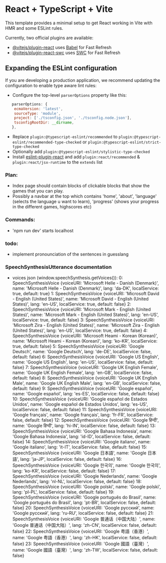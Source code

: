 # React + TypeScript + Vite

This template provides a minimal setup to get React working in Vite with HMR and some ESLint rules.

Currently, two official plugins are available:

- [@vitejs/plugin-react](https://github.com/vitejs/vite-plugin-react/blob/main/packages/plugin-react/README.md) uses [Babel](https://babeljs.io/) for Fast Refresh
- [@vitejs/plugin-react-swc](https://github.com/vitejs/vite-plugin-react-swc) uses [SWC](https://swc.rs/) for Fast Refresh

## Expanding the ESLint configuration

If you are developing a production application, we recommend updating the configuration to enable type aware lint rules:

- Configure the top-level `parserOptions` property like this:

```js
   parserOptions: {
    ecmaVersion: 'latest',
    sourceType: 'module',
    project: ['./tsconfig.json', './tsconfig.node.json'],
    tsconfigRootDir: __dirname,
   },
```

- Replace `plugin:@typescript-eslint/recommended` to `plugin:@typescript-eslint/recommended-type-checked` or `plugin:@typescript-eslint/strict-type-checked`
- Optionally add `plugin:@typescript-eslint/stylistic-type-checked`
- Install [eslint-plugin-react](https://github.com/jsx-eslint/eslint-plugin-react) and add `plugin:react/recommended` & `plugin:react/jsx-runtime` to the `extends` list

### Plan:

- Index page should contain blocks of clickable blocks that show the games that you can play.
- Possibly a navbar at the top which contains 'home', 'about', 'language' (selects the language u want to learn), 'progress' (shows your progress in the different games, highscores etc)

### Commands:

- 'npm run dev' starts localhost

### todo:

- implement pronounciation of the sentences in guesslang

### SpeechSynthesisUtterance documentation

- voices json (window.speechSynthesis.getVoices()): 
0: SpeechSynthesisVoice {voiceURI: 'Microsoft Helle - Danish (Denmark)', name: 'Microsoft Helle - Danish (Denmark)', lang: 'da-DK', localService: true, default: true}
1: SpeechSynthesisVoice {voiceURI: 'Microsoft David - English (United States)', name: 'Microsoft David - English (United States)', lang: 'en-US', localService: true, default: false}
2: SpeechSynthesisVoice {voiceURI: 'Microsoft Mark - English (United States)', name: 'Microsoft Mark - English (United States)', lang: 'en-US', localService: true, default: false}
3: SpeechSynthesisVoice {voiceURI: 'Microsoft Zira - English (United States)', name: 'Microsoft Zira - English (United States)', lang: 'en-US', localService: true, default: false}
4: SpeechSynthesisVoice {voiceURI: 'Microsoft Heami - Korean (Korean)', name: 'Microsoft Heami - Korean (Korean)', lang: 'ko-KR', localService: true, default: false}
5: SpeechSynthesisVoice {voiceURI: 'Google Deutsch', name: 'Google Deutsch', lang: 'de-DE', localService: false, default: false}
6: SpeechSynthesisVoice {voiceURI: 'Google US English', name: 'Google US English', lang: 'en-US', localService: false, default: false}
7: SpeechSynthesisVoice {voiceURI: 'Google UK English Female', name: 'Google UK English Female', lang: 'en-GB', localService: false, default: false}
8: SpeechSynthesisVoice {voiceURI: 'Google UK English Male', name: 'Google UK English Male', lang: 'en-GB', localService: false, default: false}
9: SpeechSynthesisVoice {voiceURI: 'Google español', name: 'Google español', lang: 'es-ES', localService: false, default: false}
10: SpeechSynthesisVoice {voiceURI: 'Google español de Estados Unidos', name: 'Google español de Estados Unidos', lang: 'es-US', localService: false, default: false}
11: SpeechSynthesisVoice {voiceURI: 'Google français', name: 'Google français', lang: 'fr-FR', localService: false, default: false}
12: SpeechSynthesisVoice {voiceURI: 'Google हिन्दी', name: 'Google हिन्दी', lang: 'hi-IN', localService: false, default: false}
13: SpeechSynthesisVoice {voiceURI: 'Google Bahasa Indonesia', name: 'Google Bahasa Indonesia', lang: 'id-ID', localService: false, default: false}
14: SpeechSynthesisVoice {voiceURI: 'Google italiano', name: 'Google italiano', lang: 'it-IT', localService: false, default: false}
15: SpeechSynthesisVoice {voiceURI: 'Google 日本語', name: 'Google 日本語', lang: 'ja-JP', localService: false, default: false}
16: SpeechSynthesisVoice {voiceURI: 'Google 한국의', name: 'Google 한국의', lang: 'ko-KR', localService: false, default: false}
17: SpeechSynthesisVoice {voiceURI: 'Google Nederlands', name: 'Google Nederlands', lang: 'nl-NL', localService: false, default: false}
18: SpeechSynthesisVoice {voiceURI: 'Google polski', name: 'Google polski', lang: 'pl-PL', localService: false, default: false}
19: SpeechSynthesisVoice {voiceURI: 'Google português do Brasil', name: 'Google português do Brasil', lang: 'pt-BR', localService: false, default: false}
20: SpeechSynthesisVoice {voiceURI: 'Google русский', name: 'Google русский', lang: 'ru-RU', localService: false, default: false}
21: SpeechSynthesisVoice {voiceURI: 'Google 普通话（中国大陆）', name: 'Google 普通话（中国大陆）', lang: 'zh-CN', localService: false, default: false}
22: SpeechSynthesisVoice {voiceURI: 'Google 粤語（香港）', name: 'Google 粤語（香港）', lang: 'zh-HK', localService: false, default: false}
23: SpeechSynthesisVoice {voiceURI: 'Google 國語（臺灣）', name: 'Google 國語（臺灣）', lang: 'zh-TW', localService: false, default: false}